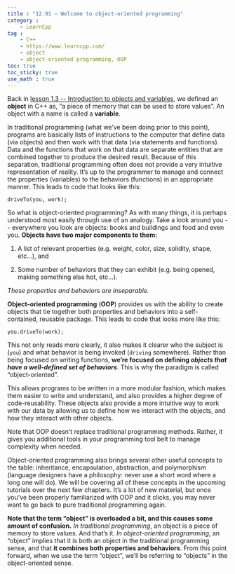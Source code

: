```yaml
---
title : "12.01 — Welcome to object-oriented programming"
category :
    - LearnCpp
tag : 
    - C++
    - https://www.learncpp.com/
    - object
    - object-oriented programming, OOP
toc: true  
toc_sticky: true 
use_math : true
---
```



Back in [lesson 1.3 -- Introduction to objects and variables](https://www.learncpp.com/cpp-tutorial/introduction-to-objects-and-variables/), we defined an **object** in C++ as, “a piece of memory that can be used to store values”. An object with a name is called a **variable**.

In traditional programming (what we’ve been doing prior to this point), programs are basically lists of instructions to the computer that define data (via objects) and then work with that data (via statements and functions). Data and the functions that work on that data are separate entities that are combined together to produce the desired result. Because of this separation, traditional programming often does not provide a very intuitive representation of reality. It’s up to the programmer to manage and connect the properties (variables) to the behaviors (functions) in an appropriate manner. This leads to code that looks like this:

```
driveTo(you, work);
```

So what is object-oriented programming? As with many things, it is perhaps understood most easily through use of an analogy. Take a look around you -- everywhere you look are objects: books and buildings and food and even you. **Objects have two major components to them:** 

1. A list of relevant properties (e.g. weight, color, size, solidity, shape, etc…), and 

2. Some number of behaviors that they can exhibit (e.g. being opened, making something else hot, etc…).

*These properties and behaviors are inseparable.*

**Object-oriented programming** (**OOP**) provides us with the ability to create objects that tie together both properties and behaviors into a self-contained, reusable package. This leads to code that looks more like this:

```
you.driveTo(work);
```

This not only reads more clearly, it also makes it clearer who the subject is (`you`) and what behavior is being invoked (`driving` somewhere). Rather than being focused on writing functions, **we’re focused on defining *objects that have a well-defined set of behaviors***. This is why the paradigm is called “object-oriented”.

This allows programs to be written in a more modular fashion, which makes them easier to write and understand, and also provides a higher degree of code-reusability. These objects also provide a more intuitive way to work with our data by allowing us to define how we interact with the objects, and how they interact with other objects.

Note that OOP doesn’t replace traditional programming methods. Rather, it gives you additional tools in your programming tool belt to manage complexity when needed.

Object-oriented programming also brings several other useful concepts to the table: inheritance, encapsulation, abstraction, and polymorphism (language designers have a philosophy: never use a short word where a long one will do). We will be covering all of these concepts in the upcoming tutorials over the next few chapters. It’s a lot of new material, but once you’ve been properly familiarized with OOP and it clicks, you may never want to go back to pure traditional programming again.

**Note that the term “object” is overloaded a bit, and this causes some amount of confusion.** *In traditional programming*, an object is a piece of memory to store values. And that’s it. *In object-oriented programming*, an “object” implies that it is both an object in the traditional programming sense, and that **it combines both properties and behaviors**. From this point forward, when we use the term “object”, we’ll be referring to “objects” in the object-oriented sense.